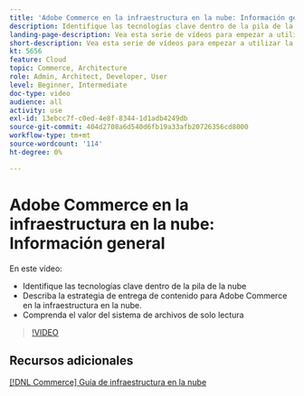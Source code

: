 ```yaml
---
title: 'Adobe Commerce en la infraestructura en la nube: Información general'
description: Identifique las tecnologías clave dentro de la pila de la nube​. Describa la estrategia de entrega de contenido para Adobe Commerce. Comprenda el valor del sistema de archivos de solo lectura.
landing-page-description: Vea esta serie de vídeos para empezar a utilizar la infraestructura en la nube utilizada para implementar y administrar Adobe Commerce.
short-description: Vea esta serie de vídeos para empezar a utilizar la infraestructura en la nube utilizada para implementar y administrar Adobe Commerce.
kt: 5656
feature: Cloud
topic: Commerce, Architecture
role: Admin, Architect, Developer, User
level: Beginner, Intermediate
doc-type: video
audience: all
activity: use
exl-id: 13ebcc7f-c0ed-4e8f-8344-1d1adb4249db
source-git-commit: 404d2708a6d540d6fb19a33afb20726356cd8000
workflow-type: tm+mt
source-wordcount: '114'
ht-degree: 0%

---
```


# Adobe Commerce en la infraestructura en la nube: Información general

En este vídeo:

- Identifique las tecnologías clave dentro de la pila de la nube&#x200B;
- Describa la estrategia de entrega de contenido para Adobe Commerce en la infraestructura en la nube.
- Comprenda el valor del sistema de archivos de solo lectura

>[!VIDEO](https://video.tv.adobe.com/v/35298?quality=12&learn=on)

## Recursos adicionales

[[!DNL Commerce] Guía de infraestructura en la nube](https://experienceleague.adobe.com/docs/commerce-cloud-service/user-guide/overview.html)
